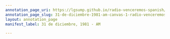 ```yaml
---
annotation_page_uri: https://lgsump.github.io/radio-venceremos-spanish/annotations/31-de-diciembre-1981-am-canvas-1-radio-venceremos-fmln.json
annotation_page_slug: 31-de-diciembre-1981-am-canvas-1-radio-venceremos-fmln
layout: annotation_page
manifest_label: 31 de diciembre, 1981 - AM

---
```

